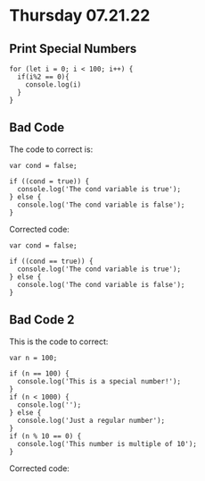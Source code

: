 # Thursday 07.21.22

## Print Special Numbers

```
for (let i = 0; i < 100; i++) {
  if(i%2 == 0){
    console.log(i)
  }
}
```

## Bad Code 

The code to correct is:

```
var cond = false;

if ((cond = true)) {
  console.log('The cond variable is true');
} else {
  console.log('The cond variable is false');
}
```

Corrected code: 
```
var cond = false;

if ((cond == true)) {
  console.log('The cond variable is true');
} else {
  console.log('The cond variable is false');
}
```

## Bad Code 2 

This is the code to correct: 

```
var n = 100;

if (n == 100) {
  console.log('This is a special number!');
}
if (n < 1000) {
  console.log('');
} else {
  console.log('Just a regular number');
}
if (n % 10 == 0) {
  console.log('This number is multiple of 10');
}
```

Corrected code: 

```
```
